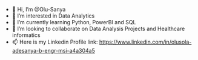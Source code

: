 - 👋 Hi, I’m @Olu-Sanya
- 👀 I’m interested in Data Analytics
- 🌱 I’m currently learning Python, PowerBI and SQL
- 💞️ I’m looking to collaborate on Data Analysis Projects and Healthcare informatics
- 📫 Here is my Linkedin Profile link: https://www.linkedin.com/in/olusola-adesanya-b-engr-msi-a4a304a5

<!---
Olu-Sanya/Olu-Sanya is a ✨ special ✨ repository because its `README.md` (this file) appears on your GitHub profile.
You can click the Preview link to take a look at your changes.
--->
